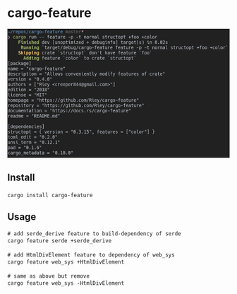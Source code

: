 # cargo-feature

![preview](https://github.com/Riey/cargo-feature/blob/master/preview.png)

## Install

`cargo install cargo-feature`

## Usage

```
# add serde_derive feature to build-dependency of serde
cargo feature serde +serde_derive

# add HtmlDivElement feature to dependency of web_sys 
cargo feature web_sys +HtmlDivElement

# same as above but remove
cargo feature web_sys -HtmlDivElement
```
